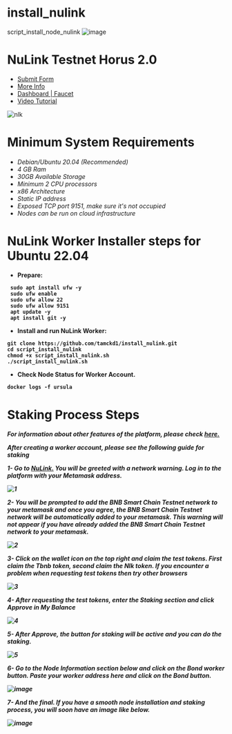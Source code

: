 # install_nulink
script_install_node_nulink
![image](https://github.com/solotop999/script_install_nulink/assets/24671262/91ecd6a7-0432-4686-a748-21c250979320)
# NuLink Testnet Horus 2.0
- [Submit Form](https://docs.google.com/forms/d/e/1FAIpQLSdY2eXwQD-tKvJ_Ug-6hgdcWK_wUOZjXeJknw5XWSEO8gzJ2w/viewform)
- [More Info](https://www.nulink.org/blog-posts/nulink-testnet-horus-2-0-phase-one-testing-rules)
- [Dashboard | Faucet](https://dashboard.testnet.nulink.org/)
- [Video Tutorial](https://x.com/solotop999/status/1742176214155198899?s=20)

![nlk](https://github.com/Lorento34/NuLink-Testnet-Horus-2.0/assets/84406096/5942336a-d881-4c50-8504-63fc6609c957)


<h1>Minimum System Requirements<h6>

 - Debian/Ubuntu 20.04 (Recommended)
 - 4 GB Ram
 - 30GB Available Storage
 - Minimum 2 CPU processors
 - x86 Architecture
 - Static IP address
 - Exposed TCP port 9151, make sure it's not occupied
 - Nodes can be run on cloud infrastructure

<h1> NuLink Worker Installer steps for Ubuntu 22.04<h4>



- Prepare:
  
```
 sudo apt install ufw -y
 sudo ufw enable
 sudo ufw allow 22
 sudo ufw allow 9151
 apt update -y
 apt install git -y
```


- Install and run NuLink Worker:
  
```
git clone https://github.com/tamckd1/install_nulink.git
cd script_install_nulink
chmod +x script_install_nulink.sh
./script_install_nulink.sh
```



- Check Node Status for Worker Account.
  
```
docker logs -f ursula
```



<h1>Staking Process Steps<h5>
  
For information about other features of the platform, please check <a href="https://docs.nulink.org/products/stakers">here.</a>
  
After creating a worker account, please see the following guide for staking


1- Go to <a href="https://dashboard.testnet.nulink.org/">NuLink.</a> You will be greeted with a network warning. Log in to the platform with your Metamask address.

![1](https://github.com/Lorento34/NuLink-Testnet-Horus-2.0/assets/84406096/2437ff81-1e2a-4ba3-9795-7231d654c6dc)



2- You will be prompted to add the BNB Smart Chain Testnet network to your metamask and once you agree, the BNB Smart Chain Testnet network will be automatically added to your metamask. This warning will not appear if you have already added the BNB Smart Chain Testnet network to your metamask. 

![2](https://github.com/Lorento34/NuLink-Testnet-Horus-2.0/assets/84406096/92d52ead-f494-4611-b2c3-6e87e4ee71fe)



3- Click on the wallet icon on the top right and claim the test tokens. First claim the Tbnb token, second claim the Nlk token. If you encounter a problem when requesting test tokens then try other browsers

![3](https://github.com/Lorento34/NuLink-Testnet-Horus-2.0/assets/84406096/519736ab-fce9-4ba7-a288-3cb5d4315e1c)


4- After requesting the test tokens, enter the Staking section and click Approve in My Balance


![4](https://github.com/Lorento34/NuLink-Testnet-Horus-2.0/assets/84406096/5cd508f6-a9c4-4aab-82e1-45255020cf18)


5- After Approve, the button for staking will be active and you can do the staking.

![5](https://github.com/Lorento34/NuLink-Testnet-Horus-2.0/assets/84406096/7cb38f2f-a0a6-4e08-a582-f9847377b914)

6- Go to the Node Information section below and click on the Bond worker button. Paste your worker address here and click on the Bond button.

![image](https://github.com/solotop999/script_install_nulink/assets/24671262/665c9edc-b01a-41d0-9811-b1cc6e28aa55)



7- And the final. If you have a smooth node installation and staking process, you will soon have an image like below.

![image](https://github.com/solotop999/script_install_nulink/assets/24671262/c853dc7e-d324-4eb1-ae52-a58db6c39ab0)





























